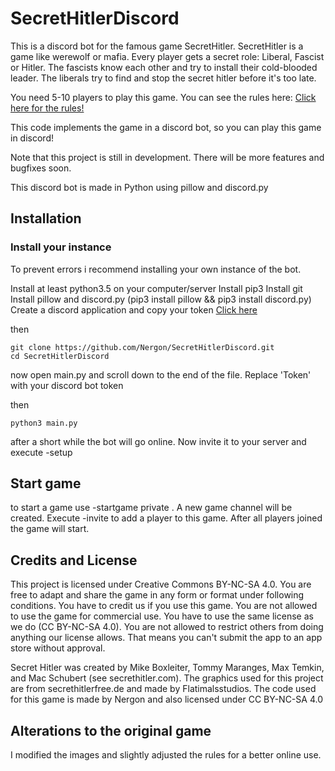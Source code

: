 # SecretHitlerDiscord
This is a discord bot for the famous game SecretHitler. SecretHitler is a game like werewolf or mafia. Every player gets a secret role: Liberal, Fascist or Hitler. The fascists know each other and try to install their cold-blooded leader. The liberals try to find and stop the secret hitler before it's too late.

You need 5-10 players to play this game. You can see the rules here: [Click here for the rules!](https://cdn.vapid.site/sites/a67e0c72-4902-4365-a899-3386df73c2c4/assets/Secret_Hitler_Rules-023bc755617986cb2276a3b6920e43e0.pdf)

This code implements the game in a discord bot, so you can play this game in discord! 

Note that this project is still in development. There will be more features and bugfixes soon.

This discord bot is made in Python using pillow and discord.py

## Installation

### Install your instance
To prevent errors i recommend installing your own instance of the bot.

Install at least python3.5 on your computer/server
Install pip3
Install git
Install pillow and discord.py (pip3 install pillow && pip3 install discord.py)
Create a discord application and copy your token [Click here](https://discord.com/developers/applications/)

then

```
git clone https://github.com/Nergon/SecretHitlerDiscord.git
cd SecretHitlerDiscord
```
now open main.py and scroll down to the end of the file. Replace 'Token' with your discord bot token

then 

```
python3 main.py
```

after a short while the bot will go online. Now invite it to your server and execute -setup

## Start game

to start a game use -startgame private <number of players>. A new game channel will be created. Execute -invite <playername> to add a player to this game. After all players joined the game will start.


## Credits and License

This project is licensed under Creative Commons BY-NC-SA 4.0. You are free to adapt and share the game in any form or format under following conditions. You have to credit us if you use this game. You are not allowed to use the game for commercial use. You have to use the same license as we do (CC BY-NC-SA 4.0). You are not allowed to restrict others from doing anything our license allows. That means you can't submit the app to an app store without approval. 

Secret Hitler was created by Mike Boxleiter, Tommy Maranges, Max Temkin, and Mac Schubert (see secrethitler.com). The graphics used for this project are from secrethitlerfree.de and made by Flatimalsstudios. The code used for this game is made by Nergon and also licensed under CC BY-NC-SA 4.0

## Alterations to the original game
I modified the images and slightly adjusted the rules for a better online use. 
